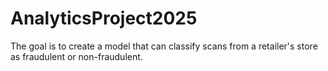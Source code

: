 # AnalyticsProject2025
The goal is to create a model that can classify scans from a retailer's store as fraudulent or non-fraudulent.
